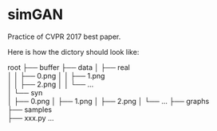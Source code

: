 # simGAN
Practice of CVPR 2017 best paper.

Here is how the dictory should look like:

  root
  ├── buffer
  ├── data
  │   ├── real  
  │   │   ├── 0.png
  │   │   ├── 1.png        
  │   │   ├── 2.png
  │   │   └── ...        
  │   └── syn           
  │       ├── 0.png
  │       ├── 1.png
  │       ├── 2.png
  │       └── ...
  ├── graphs      
  ├── samples       
  ├── xxx.py
  ...
